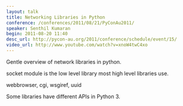 ```yaml
---
layout: talk
title: Networking Libraries in Python
conference: /conferences/2011/08/21/PyConAu2011/
speaker: Senthil Kumaran
begin: 2011-08-20 11:40
desc_url: http://pycon-au.org/2011/conference/schedule/event/15/
video_url: http://www.youtube.com/watch?v=xnoW4twC4xo
---
```

Gentle overview of network libraries in python.

socket module is the low level library most high level libraries use.

webbrowser, cgi, wsgiref, uuid

Some libraries have different APIs in Python 3.
